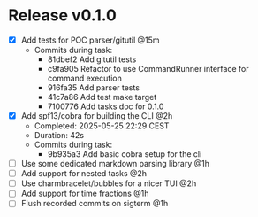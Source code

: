 # Release v0.1.0

- [x] Add tests for POC parser/gitutil @15m
    * Commits during task:
        - 81dbef2 Add gitutil tests
        - c9fa905 Refactor to use CommandRunner interface for command execution
        - 916fa35 Add parser tests
        - 41c7a86 Add test make target
        - 7100776 Add tasks doc for 0.1.0
- [x] Add spf13/cobra for building the CLI @2h
    * Completed: 2025-05-25 22:29 CEST
    * Duration: 42s
    * Commits during task:
        - 9b935a3 Add basic cobra setup for the cli
- [ ] Use some dedicated markdown parsing library @1h
- [ ] Add support for nested tasks @2h
- [ ] Use charmbracelet/bubbles for a nicer TUI @2h
- [ ] Add support for time fractions @1h
- [ ] Flush recorded commits on sigterm @1h
